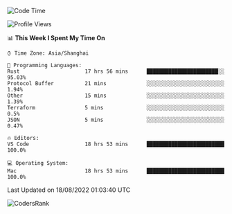 <!--START_SECTION:waka-->
![Code Time](http://img.shields.io/badge/Code%20Time-1%2C630%20hrs%2016%20mins-blue)

![Profile Views](http://img.shields.io/badge/Profile%20Views-59-blue)

📊 **This Week I Spent My Time On** 

```text
⌚︎ Time Zone: Asia/Shanghai

💬 Programming Languages: 
Rust                     17 hrs 56 mins      ███████████████████████░░   95.03% 
Protocol Buffer          21 mins             ░░░░░░░░░░░░░░░░░░░░░░░░░   1.94% 
Other                    15 mins             ░░░░░░░░░░░░░░░░░░░░░░░░░   1.39% 
Terraform                5 mins              ░░░░░░░░░░░░░░░░░░░░░░░░░   0.5% 
JSON                     5 mins              ░░░░░░░░░░░░░░░░░░░░░░░░░   0.47%

🔥 Editors: 
VS Code                  18 hrs 53 mins      █████████████████████████   100.0%

💻 Operating System: 
Mac                      18 hrs 53 mins      █████████████████████████   100.0%

```


 Last Updated on 18/08/2022 01:03:40 UTC
<!--END_SECTION:waka-->

![CodersRank](https://cr-skills-chart-widget.azurewebsites.net/api/api?username=BugenZhao&padding=16&tooltip=true&branding=false&sort-by-score=true&skills=Rust%2C%20Swift%2C%20C%2C%20TypeScript%2C%20Java%2C%20Go%2C%20Dart%2C%20C%2B%2B%2C%20Python%2C%20Assembly%2C%20Shell%2C%20Kotlin)
